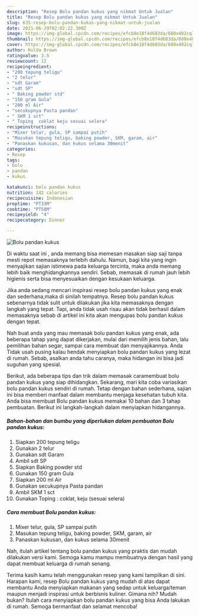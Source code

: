 ```yaml
---
description: "Resep Bolu pandan kukus yang nikmat Untuk Jualan"
title: "Resep Bolu pandan kukus yang nikmat Untuk Jualan"
slug: 635-resep-bolu-pandan-kukus-yang-nikmat-untuk-jualan
date: 2021-06-29T02:02:22.300Z
image: https://img-global.cpcdn.com/recipes/efcb8e18f4d683da/680x482cq70/bolu-pandan-kukus-foto-resep-utama.jpg
thumbnail: https://img-global.cpcdn.com/recipes/efcb8e18f4d683da/680x482cq70/bolu-pandan-kukus-foto-resep-utama.jpg
cover: https://img-global.cpcdn.com/recipes/efcb8e18f4d683da/680x482cq70/bolu-pandan-kukus-foto-resep-utama.jpg
author: Hulda Brown
ratingvalue: 3.5
reviewcount: 12
recipeingredient:
- "200 tepung teligu"
- "2 telur"
- "sdt Garam"
- "sdt SP"
- " Baking powder std"
- "150 gram Gula"
- "200 ml Air"
- "secukupnya Pasta pandan"
- " SKM 1 sct"
- " Toping  coklat keju sesuai selera"
recipeinstructions:
- "Mixer telur, gula, SP sampai putih"
- "Masukan tepung teligu, baking powder, SKM, garam, air"
- "Panaskan kukusan, dan kukus selama 30menit"
categories:
- Resep
tags:
- bolu
- pandan
- kukus

katakunci: bolu pandan kukus 
nutrition: 142 calories
recipecuisine: Indonesian
preptime: "PT33M"
cooktime: "PT58M"
recipeyield: "4"
recipecategory: Dinner

---
```



![Bolu pandan kukus](https://img-global.cpcdn.com/recipes/efcb8e18f4d683da/680x482cq70/bolu-pandan-kukus-foto-resep-utama.jpg)

Di waktu  saat ini , anda memang bisa memesan masakan siap saji tanpa mesti repot memasaknya terlebih dahulu. Namun, bagi kita yang ingin menyajikan sajian istimewa pada keluarga tercinta, maka anda memang lebih baik menghidangkannya sendiri. Sebab, memasak di rumah jauh lebih higienis serta bisa menyesuaikan dengan kesukaan keluarga.

Jika anda sedang mencari inspirasi resep bolu pandan kukus yang enak dan sederhana,maka di sinilah tempatnya. Resep bolu pandan kukus  sebenarnya tidak sulit untuk dilakukan jika kita memasaknya dengan langkah yang tepat. Tapi, anda tidak usah risau akan tidak berhasil dalam memasaknya 
sebab di artikel ini kita akan mengupas bolu pandan kukus dengan tepat.  



Nah buat anda yang mau memasak bolu pandan kukus yang enak, ada beberapa tahap yang dapat dikerjakan, mulai dari memilih jenis bahan, lalu pemilihan bahan segar, sampai cara membuat dan menyajikannya. Anda Tidak usah pusing kalau hendak menyiapkan bolu pandan kukus yang lezat di rumah. Sebab, asalkan anda  tahu caranya, maka hidangan ini bisa jadi suguhan yang spesial.

Berikut, ada beberapa tips dan trik dalam memasak caramembuat bolu pandan kukus yang siap dihidangkan. Sekarang, mari kita coba variasikan bolu pandan kukus sendiri di rumah. Tetap dengan bahan sederhana, sajian ini bisa memberi manfaat dalam membantu menjaga kesehatan tubuh kita. Anda bisa membuat Bolu pandan kukus memakai 10 bahan dan 3 tahap pembuatan. Berikut ini langkah-langkah dalam menyiapkan hidangannya.

<!--inarticleads1-->

##### Bahan-bahan dan bumbu yang diperlukan dalam pembuatan Bolu pandan kukus:

1. Siapkan 200 tepung teligu
1. Gunakan 2 telur
1. Gunakan sdt Garam
1. Ambil sdt SP
1. Siapkan  Baking powder std
1. Gunakan 150 gram Gula
1. Siapkan 200 ml Air
1. Gunakan secukupnya Pasta pandan
1. Ambil  SKM 1 sct
1. Gunakan  Toping : coklat, keju (sesuai selera)




<!--inarticleads2-->

##### Cara membuat Bolu pandan kukus:

1. Mixer telur, gula, SP sampai putih
1. Masukan tepung teligu, baking powder, SKM, garam, air
1. Panaskan kukusan, dan kukus selama 30menit




Nah, itulah artikel tentang  bolu pandan kukus  yang praktis dan mudah dilakukan versi kami. Semoga kamu mampu membuatnya dengan hasil yang dapat membuat keluarga di rumah senang. 

Terima kasih kamu telah menggunakan resep yang kami tampilkan di sini. Harapan kami, resep  Bolu pandan kukus yang mudah di atas dapat membantu Anda menyiapkan makanan yang sedap untuk keluarga/teman maupun menjadi inspirasi untuk berbisnis kuliner. Gimana nih? Mudah bukan? Itulah cara menyiapkan bolu pandan kukus yang bisa Anda lakukan di rumah. Semoga bermanfaat dan selamat mencoba!

